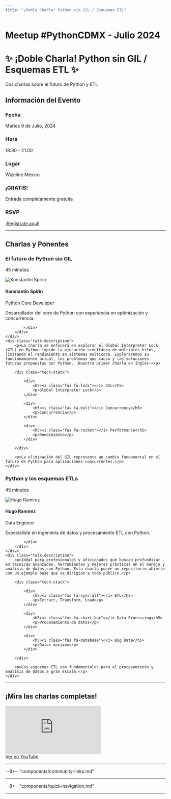 ```yaml
---
title: "¡Doble Charla! Python sin GIL / Esquemas ETL"
---
```


# Meetup #PythonCDMX <i class="fab fa-python"></i> - Julio 2024

<div class="meetup-hero">
    <h1>✨ ¡Doble Charla! Python sin GIL / Esquemas ETL ✨</h1>
    <p class="meetup-subtitle">Dos charlas sobre el futuro de Python y ETL</p>
</div>

## Información del Evento

<div class="event-details">
    <div class="detail-card date-card">
        <h3><i class="fas fa-calendar-alt"></i> Fecha</h3>
        <p>Martes 9 de Julio, 2024</p>
    </div>
    <div class="detail-card time-card">
        <h3><i class="fas fa-clock"></i> Hora</h3>
        <p>18:30 - 21:00</p>
    </div>
    <div class="detail-card location-card">
        <h3><i class="fas fa-map-marker-alt"></i> Lugar</h3>
        <p>Wizeline México</p>
    </div>
    <div class="detail-card free-card">
        <h3><i class="fas fa-gift"></i> ¡GRATIS!</h3>
        <p>Entrada completamente gratuita</p>
    </div>
    <div class="detail-card rsvp-card">
        <h3><i class="fas fa-ticket-alt"></i> RSVP</h3>
        <p><a href="https://www.meetup.com/python-mexico/">¡Regístrate aquí!</a></p>
    </div>
</div>

---

## Charlas y Ponentes


<div class="talk-section">
    <div class="talk-header">
        <h3><i class="fas fa-rocket"></i> El futuro de Python sin GIL</h3>
        <p><i class="fas fa-stopwatch"></i> 45 minutos</p>
    </div>
    <div class="speaker-section">
        <div class="speaker-photo">
            <img src="/../../images/ponentes/ponentePythonCDMX.jpg" alt="Konstantin Spirin">
        </div>
        <div class="speaker-info">
            <h4>Konstantin Spirin</h4>
            <p>Python Core Developer</p>
            <p>Desarrollador del core de Python con experiencia en optimización y concurrencia.</p>
            <div class="speaker-links">
                
                
                
            </div>
        </div>
    </div>
    <div class="talk-description">
        <p>La charla se enfocará en explorar el Global Interpreter Lock (GIL) en Python impide la ejecución simultánea de múltiples hilos, limitando el rendimiento en sistemas multicore. Exploraremos su funcionamiento actual, los problemas que causa y las soluciones futuras propuestas por Python. ¡Nuestra primer charla en Inglés!</p>
        
        <div class="tech-stack">
            
            <div>
                <h5><i class="fas fa-lock"></i> GIL</h5>
                <p>Global Interpreter Lock</p>
            </div>
            
            <div>
                <h5><i class="fas fa-bolt"></i> Concurrency</h5>
                <p>Concurrencia</p>
            </div>
            
            <div>
                <h5><i class="fas fa-rocket"></i> Performance</h5>
                <p>Rendimiento</p>
            </div>
            
        </div>
        
        <p>La eliminación del GIL representa un cambio fundamental en el futuro de Python para aplicaciones concurrentes.</p>
    </div>
</div>

<div class="talk-section">
    <div class="talk-header">
        <h3><i class="fas fa-rocket"></i> Python y los esquemas ETLs</h3>
        <p><i class="fas fa-stopwatch"></i> 45 minutos</p>
    </div>
    <div class="speaker-section">
        <div class="speaker-photo">
            <img src="/../../images/ponentes/ponentePythonCDMX.jpg" alt="Hugo Ramirez">
        </div>
        <div class="speaker-info">
            <h4>Hugo Ramirez</h4>
            <p>Data Engineer</p>
            <p>Especialista en ingeniería de datos y procesamiento ETL con Python.</p>
            <div class="speaker-links">
                
                
                
            </div>
        </div>
    </div>
    <div class="talk-description">
        <p>Ideal para profesionales y aficionados que buscan profundizar en técnicas avanzadas, herramientas y mejores prácticas en el manejo y análisis de datos con Python. Esta charla posee un repositorio abierto con un ejemplo base que va dirigido a todo público.</p>
        
        <div class="tech-stack">
            
            <div>
                <h5><i class="fas fa-sync-alt"></i> ETL</h5>
                <p>Extract, Transform, Load</p>
            </div>
            
            <div>
                <h5><i class="fas fa-chart-bar"></i> Data Processing</h5>
                <p>Procesamiento de datos</p>
            </div>
            
            <div>
                <h5><i class="fas fa-database"></i> Big Data</h5>
                <p>Datos masivos</p>
            </div>
            
        </div>
        
        <p>Los esquemas ETL son fundamentales para el procesamiento y análisis de datos a gran escala.</p>
    </div>
</div>


---


## ¡Mira las charlas completas!
<div class="video-section">
    <div class="video-container">
        <div class="video-wrapper">
            <iframe
                src="https://www.youtube.com/embed/o9AGel1P_qU"
                title="Meetup PythonCDMX Julio 2024"
                frameborder="0"
                allow="accelerometer; autoplay; clipboard-write; encrypted-media; gyroscope; picture-in-picture; web-share"
                allowfullscreen>
            ></iframe>
        </div>
        <a href="https://www.youtube.com/watch?v=o9AGel1P_qU" class="youtube-btn">
            <i class="fab fa-youtube"></i> Ver en YouTube
        </a>
    </div>
</div>

---

--8<-- "components/community-links.md"

---

--8<-- "components/quick-navigation.md"

---
